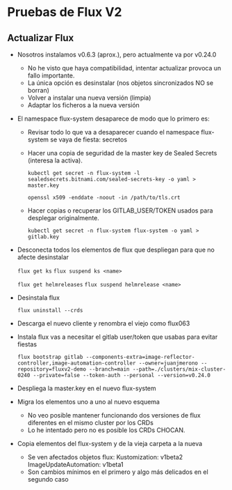 # Pruebas de Flux V2

## Actualizar Flux

* Nosotros instalamos v0.6.3 (aprox.), pero actualmente va por v0.24.0

    * No he visto que haya compatibilidad, intentar actualizar provoca un fallo importante.
    * La única opción es desinstalar (nos objetos sincronizados NO se borran)
    * Volver a instalar una nueva versión (limpia)
    * Adaptar los ficheros a la nueva versión

* El namespace flux-system desaparece de modo que lo primero es:

    * Revisar todo lo que va a desaparecer cuando el namespace flux-system se vaya de fiesta: secretos
    * Hacer una copia de seguridad de la master key de Sealed Secrets (interesa la activa).

        `kubectl get secret -n flux-system -l sealedsecrets.bitnami.com/sealed-secrets-key -o yaml > master.key`

        `openssl x509 -enddate -noout -in /path/to/tls.crt`

    * Hacer copias o recuperar los GITLAB_USER/TOKEN usados para desplegar originalmente.

        `kubectl get secret -n flux-system flux-system -o yaml > gitlab.key`

* Desconecta todos los elementos de flux que despliegan para que no afecte desinstalar

    `flux get ks`
    `flux suspend ks <name>`

    `flux get helmreleases`
    `flux suspend helmrelease <name>`

* Desinstala flux

    `flux uninstall --crds`

* Descarga el nuevo cliente y renombra el viejo como flux063
* Instala flux vas a necesitar el gitlab user/token que usabas para evitar fiestas

    `flux bootstrap gitlab --components-extra=image-reflector-controller,image-automation-controller --owner=juanjmerono --repository=fluxv2-demo --branch=main --path=./clusters/mix-cluster-0240 --private=false --token-auth --personal --version=v0.24.0`

* Despliega la master.key en el nuevo flux-system
* Migra los elementos uno a uno al nuevo esquema
    * No veo posible mantener funcionando dos versiones de flux diferentes en el mismo cluster por los CRDs
    * Lo he intentado pero no es posible los CRDs CHOCAN.
* Copia elementos del flux-system y de la vieja carpeta a la nueva

    * Se ven afectados objetos flux:
        Kustomization: v1beta2
        ImageUpdateAutomation: v1beta1
    * Son cambios mínimos en el primero y algo más delicados en el segundo caso
